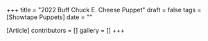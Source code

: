 +++
title = "2022 Buff Chuck E. Cheese Puppet"
draft = false
tags = [Showtape Puppets]
date = ""

[Article]
contributors = []
gallery = []
+++